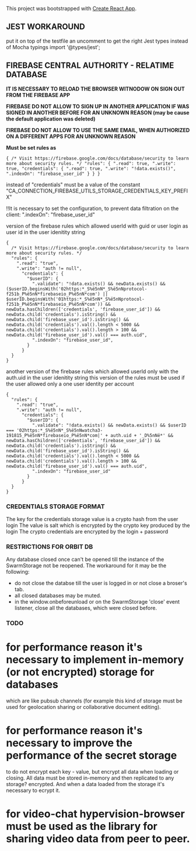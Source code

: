 This project was bootstrapped with [Create React App](https://github.com/facebook/create-react-app).

## JEST WORKAROUND

put it on top of the testfile an uncomment to get the right Jest types instead of Mocha typings
import '@types/jest';

## FIREBASE CENTRAL AUTHORITY - RELATIME DATABASE

**IT IS NECESSARY TO RELOAD THE BROWSER WITNODOW ON SIGN OUT FROM THE FIREBASE APP**

**FIREBASE DO NOT ALLOW TO SIGN UP IN ANOTHER APPLICATION IF WAS SIGNED IN ANOTHER BEFORE FOR AN UNKNOWN REASON (may be cause the default application was deleted)**

**FIREBASE DO NOT ALLOW TO USE THE SAME EMAIL, WHEN AUTHORIZED ON A DIFFERENT APPS FOR AN UNKNOWN REASON**

**Must be set rules as**

`{ /* Visit https://firebase.google.com/docs/database/security to learn more about security rules. */ "rules": { ".read": true, ".write": true, "credentials": { ".read": true, ".write": "!data.exists()", ".indexOn": "firebase_user_id" } } }`

instead of "credentials" must be a value of the constant "CA_CONNECTION_FIREBASE_UTILS_STORAGE_CREDENTIALS_KEY_PREFIX"

!!It is necessary to set the configuration, to prevent data filtration
on the client:
".indexOn": "firebase_user_id"

version of the firebase rules which allowed userId with guid or user login as user id in the user idenitity string

```
{
  /* Visit https://firebase.google.com/docs/database/security to learn more about security rules. */
  "rules": {
    ".read": "true",
    ".write": "auth != null",
      "credentials": {
        "$userID": {
          ".validate": "!data.exists() && newData.exists() && ($userID.beginsWith('02https:*_S%ë5nN*_S%ë5nNprotocol-f251b_P%ë5nN*firebaseio_P%ë5nN*com') || $userID.beginsWith('01https:*_S%ë5nN*_S%ë5nNprotocol-f251b_P%ë5nN*firebaseio_P%ë5nN*com')) && newData.hasChildren(['credentials', 'firebase_user_id']) && newData.child('credentials').isString() && newData.child('firebase_user_id').isString() && newData.child('credentials').val().length < 5000 && newData.child('credentials').val().length > 100 && newData.child('firebase_user_id').val() === auth.uid",
          ".indexOn": "firebase_user_id",
        }
      }
  }
}
```

another version of the firebase rules which allowed userId only with the auth.uid in the user idenitity string
this version of the rules must be used if the user allowed only a one user identity per account

```
{
  "rules": {
    ".read": "true",
    ".write": "auth != null",
      "credentials": {
        "$userID": {
          ".validate": "!data.exists() && newData.exists() && $userID === '02https:*_S%ë5nN*_S%ë5nNwatcha3-191815_P%ë5nN*firebaseio_P%ë5nN*com|' + auth.uid + '_D%5nNë*' && newData.hasChildren(['credentials', 'firebase_user_id']) && newData.child('credentials').isString() && newData.child('firebase_user_id').isString() && newData.child('credentials').val().length < 5000 && newData.child('credentials').val().length > 100 && newData.child('firebase_user_id').val() === auth.uid",
          ".indexOn": "firebase_user_id"
        }
      }
  }
}
```

### CREDENTIALS STORAGE FORMAT

The key for the credentials storage value is a crypto hash from the user login
The value is salt which is encrypted by the crypto key produced by the login
The crypto credentials are encrypted by the login + password

### RESTRICTIONS FOR ORBIT DB

Any database closed once can't be opened till the instance of the SwarmStorage not be reopened. The workaround for it may be
the following:

- do not close the databse till the user is logged in or not close a broser's tab.
- all closed databases may be muted.
- in the window.onbeforeunload or on the SwarmStorage 'close' event listener, close all the databases,
  which were closed before.

### TODO

# for performance reason it's necessary to implement in-memory (or not encrypted) storage for databases

which are like pubsub channels (for example this kind of storage must be used for geolocation sharing
or collaborative document editing).

# for performance reason it's necessary to improve the performance of the secret storage

to do not encrypt each key - value, but encrypt all data when loading or closing. All
data must be stored in-memory and then replicated to any storage? encrypted. And when a data loaded
from the storage it's necessary to ecrypt it.

# for video-chat hypervision-browser must be used as the library for sharing video data from peer to peer.
